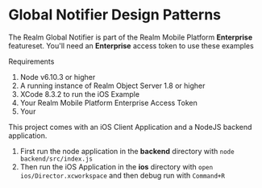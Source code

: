 # Global Notifier Design Patterns

The Realm Global Notifier is part of the Realm Mobile Platform __Enterprise__ featureset.
You'll need an __Enterprise__ access token to use these examples

Requirements
1. Node v6.10.3 or higher
2. A running instance of Realm Object Server 1.8 or higher
3. XCode 8.3.2 to run the iOS Example
4. Your Realm Mobile Platform Enterprise Access Token
5. Your 

This project comes with an iOS Client Application and a NodeJS backend application.

1. First run the node application in the __backend__ directory with `node backend/src/index.js`
2. Then run the iOS Application in the __ios__ directory with `open ios/Director.xcworkspace` and then debug run with `Command+R`

